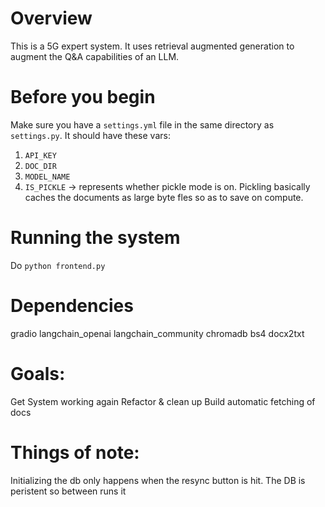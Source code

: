 # Overview
This is a 5G expert system. It uses retrieval augmented generation to augment the Q&A capabilities of an LLM. 


# Before you begin
Make sure you have a `settings.yml` file in the same directory as `settings.py`.
It should have these vars:
1. `API_KEY`
2. `DOC_DIR`
3. `MODEL_NAME`
4. `IS_PICKLE` -> represents whether pickle mode is on. Pickling basically caches the documents as large byte fles so as to save on compute.

# Running the system
Do `python frontend.py`


# Dependencies
gradio
langchain_openai
langchain_community
chromadb
bs4
docx2txt

# Goals:
Get System working again
Refactor & clean up
Build automatic fetching of docs

# Things of note:
Initializing the db only happens when the resync button is hit. 
The DB is peristent so between runs it